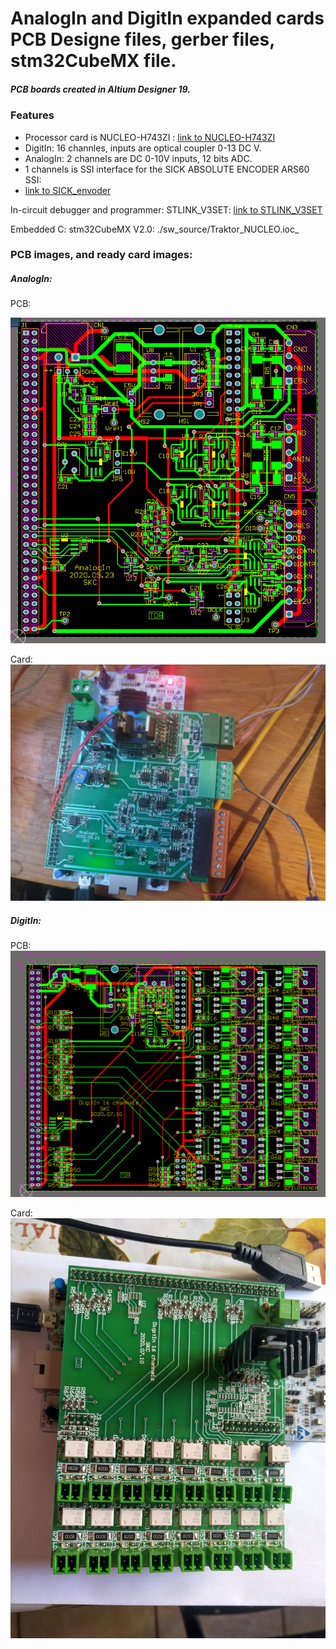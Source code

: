 # AnalogIn and DigitIn expanded cards PCB Designe files, gerber files, stm32CubeMX file.
##### PCB boards created in Altium Designer 19.
### Features
- Processor card is NUCLEO-H743ZI :
 [link to NUCLEO-H743ZI](https://www.st.com/en/evaluation-tools/nucleo-h743zi.html)
- DigitIn: 16 channles, inputs are optical coupler 0-13 DC V.
- AnalogIn: 2 channels are DC 0-10V inputs, 12 bits ADC.
- 1 channels is SSI interface for the SICK ABSOLUTE ENCODER ARS60 SSI:
- [link to SICK_envoder](https://www.sick.com/us/en/encoders/absolute-encoders/ars60-ssiparallel/c/g244410)

In-circuit debugger and programmer: 
STLINK_V3SET:  [link to STLINK_V3SET](https://www.st.com/en/development-tools/stlink-v3set.html)

Embedded C: stm32CubeMX V2.0: ./sw_source/Traktor_NUCLEO.ioc_

### PCB images, and ready card images:
##### AnalogIn:
PCB:

![](https://github.com/ptiszai/NUCLEO-H743ZI-expanded-2-cards/blob/main/AnalogIn_Expanded/AnalogInExpandedPCB.png)

Card:
![](https://github.com/ptiszai/NUCLEO-H743ZI-expanded-2-cards/blob/main/AnalogIn_Expanded/AnalogInCard.jpg)

##### DigitIn:
PCB:
![](https://github.com/ptiszai/NUCLEO-H743ZI-expanded-2-cards/blob/main/DigitIn_Expanded/DigitInExpandedPCB.png)

Card:
![](https://github.com/ptiszai/NUCLEO-H743ZI-expanded-2-cards/blob/main/DigitIn_Expanded/DigitInExpandedCard.jpg)

